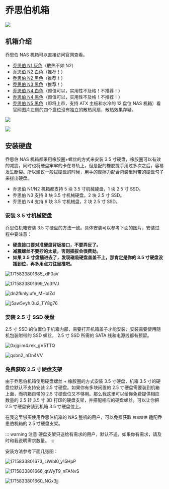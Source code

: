 # 乔思伯机箱

![](https://img.slarker.me/wiki/202491265190.webp)

## 机箱介绍

乔思伯 NAS 机箱可以直接访问官网查看。

- [乔思伯 N1 灰色](https://www.jonsbo.com/products/N1.html)（散热不如 N2）
- [乔思伯 N2 白色](https://www.jonsbo.com/products/N2bai.html)（推荐！）
- [乔思伯 N2 黑色](https://www.jonsbo.com/products/N2.html)（推荐！）
- [乔思伯 N3 黑色](https://www.jonsbo.com/products/N3.html)（推荐！）
- [乔思伯 N4 白色](https://www.jonsbo.com/products/N4bai-.html)（颜值可以，实用性不及格！不推荐！）
- [乔思伯 N4 黑色](https://www.jonsbo.com/products/N4--.html)（颜值可以，实用性不及格！不推荐！）
- [乔思伯 N5 黑色](https://www.jonsbo.com/products/N5hei.html)（即将上市，支持 ATX 主板和水冷的 12 盘位 NAS 机箱）看官网图片左侧的四个盘位没有独立的散热风扇，散热效果存疑。

![](https://img.slarker.me/wiki/202491254991.webp)

![](https://img.slarker.me/wiki/202491234735.webp)

## 安装硬盘

乔思伯 NAS 机箱都采用橡胶圈+螺丝的方式来安装 3.5 寸硬盘，橡胶圈可以有效的减震，同时也将硬盘牢牢的卡在导轨上，但是配的橡胶提手用过多次之后，容易发生断裂。所以建议一般拔硬盘的时候，用手的摩擦力配合包装里附带的硬盘勾子来拔出硬盘。

- 乔思伯 N1/N2 机箱都支持 5 块 3.5 寸机械硬盘，1 块 2.5 寸 SSD。
- 乔思伯 N3 支持 8 块 3.5 寸机械硬盘，2 块 2.5 寸 SSD。
- 乔思伯 N4 支持 6 块 3.5 寸机械盘，2 块 2.5 寸 SSD。

### 安装 3.5 寸机械硬盘

乔思伯机箱安装 3.5 寸硬盘的方法一致。具体安装可以参考下面的图片，安装过程中要注意：

- **硬盘接口要对准硬盘背板接口，不要弄反了。**
- **减震螺丝不要拧的太紧，否则插拔会很费劲。**
- **如果 3.5 寸盘插进去了，发现磁吸硬盘盖盖不上，那肯定是你的 3.5 寸硬盘没插到位，再多用点力往里推吧。**

![1715833801685_xlF0aV](https://img-1255332810.cos.ap-chengdu.myqcloud.com/1715833801685_xlF0aV.jpg)

![1715833801699_Vo3fVJ](https://img-1255332810.cos.ap-chengdu.myqcloud.com/1715833801699_Vo3fVJ.jpg)

![dn2fknly.ufe_MHolZd](https://img-1255332810.cos.ap-chengdu.myqcloud.com/dn2fknly.ufe_MHolZd.png)

![j5aw5vyh.0u2_TY8g76](https://img-1255332810.cos.ap-chengdu.myqcloud.com/j5aw5vyh.0u2_TY8g76.png)

### 安装 2.5 寸 SSD 硬盘

2.5 寸 SSD 的位置位于机箱内部，需要打开机箱盖子才能安装，安装需要使用随机包装附带的 SSD 螺丝， 2.5 寸 SSD 所需的 SATA 线和电源线都有预留。

![0xjgiim4.rek_gV5TTQ](https://img-1255332810.cos.ap-chengdu.myqcloud.com/0xjgiim4.rek_gV5TTQ.png)

![qsbn2_nDn4VV](https://img-1255332810.cos.ap-chengdu.myqcloud.com/qsbn2_nDn4VV.png)

### 免费获取 2.5 寸硬盘支架

由于乔思伯机箱使用硬盘螺丝 + 橡胶圈的方式安装 3.5 寸硬盘，机箱 3.5 寸的硬盘位默认不支持安装 2.5 寸硬盘。如果你有多块闲置的 2.5 寸硬盘需要装到机箱上面，而机箱自带的 2.5 寸硬盘位又不够用。那么我这里可以给你免费提供相应数量的 2.5 转 3.5 寸 3D 打印的硬盘支架，并搭配相应的硬盘螺丝。可以让你把 2.5 寸硬盘安装到机箱 3.5 寸硬盘位上。

在我这里够买使用乔思伯机箱的 NAS 整机的用户，可以免费获取 `独家提供` 适配乔思伯机箱的 2.5 寸硬盘支架。

::: warning 注意
硬盘支架只送给有需求的用户，默认不送，如果你有需求，请及时和我说明需求数量。
:::

安装方法参考下面几张图：

![1715833801673_LiWbl0_y15HpP](https://img-1255332810.cos.ap-chengdu.myqcloud.com/1715833801673_LiWbl0_y15HpP.jpg)

![1715833801666_qtWyT9_nFANvS](https://img-1255332810.cos.ap-chengdu.myqcloud.com/1715833801666_qtWyT9_nFANvS.jpg)

![1715833801660_NGx3jj](https://img-1255332810.cos.ap-chengdu.myqcloud.com/1715833801660_NGx3jj.jpg)
